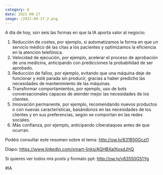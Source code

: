 ```yaml
--- 
category: A 
date: 2021-09-27 
image: /2021-09-27_2.png 
--- 
```


A día de hoy, son seis las formas en que la IA aporta valor al negocio:

1) Reducción de costes, por ejemplo, si automatizamos la forma en que un servicio médico dé las citas a los pacientes y optimizamos la eficiencia en la atención telefónica.
2) Velocidad de ejecución, por ejemplo, acelerar el proceso de aprobación de una medicina, anticipando con predicciones la probabilidad de ser aprobado.     
3) Reducción de fallos, por ejemplo, evitando que una máquina deje de funcionar y esté parada sin producir, gracias a haber predicho las necesidades de mantenimiento de las máquinas. 
4) Transformar comportamientos, por ejemplo, uso de bots conversacionales capaces de atender mejor las necesidades de los clientes. 
5) Innovación permanente, por ejemplo, recomendando nuevos productos o con nuevas características, basándonos en las necesidades de los clientes y en sus preferencias, según se comportan en las redes sociales. 
6) Más confianza, por ejemplo, anticipando ciberataques antes de que ocurran. 

Podéis consultar este resumen sobre el tema: http://ow.ly/631B50Gczt1

Diapo: https://www.linkedin.com/smart-links/AQHBXalXpsdJHQ

Si quieres ver todos mis posts y formato ppt: http://ow.ly/y83550G51Yg

#IA